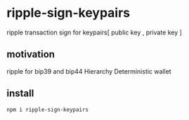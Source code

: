 # ripple-sign-keypairs

ripple transaction sign for keypairs[ public key , private key ]

## motivation

ripple for bip39 and bip44 Hierarchy Deterministic wallet

## install

```
npm i ripple-sign-keypairs
```


